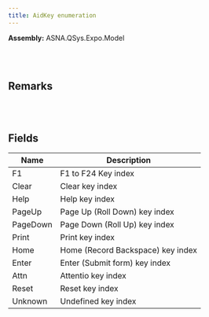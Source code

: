 ```yaml
---
title: AidKey enumeration
---
```




**Assembly:** ASNA.QSys.Expo.Model

<br>
<br>

## Remarks

<br>
<br>

## Fields

| Name | Description
| --- | --- 
| F1 | F1 to F24 Key index
| Clear | Clear key index
| Help | Help key index
| PageUp | Page Up (Roll Down) key index
| PageDown | Page Down (Roll Up) key index
| Print | Print key index
| Home | Home (Record Backspace) key index
| Enter | Enter (Submit form) key index
| Attn | Attentio key index
| Reset | Reset key index
| Unknown | Undefined key index

<br>
<br>

